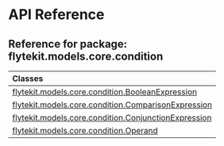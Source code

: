 # API Reference

## Reference for package: flytekit.models.core.condition

| Classes  |
| :------------- |
| [flytekit.models.core.condition.BooleanExpression](flytekit_models_core_condition_booleanexpression) |
| [flytekit.models.core.condition.ComparisonExpression](flytekit_models_core_condition_comparisonexpression) |
| [flytekit.models.core.condition.ConjunctionExpression](flytekit_models_core_condition_conjunctionexpression) |
| [flytekit.models.core.condition.Operand](flytekit_models_core_condition_operand) |

